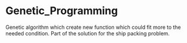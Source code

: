 # Genetic_Programming
Genetic algorithm which create new function which could fit more to the needed condition.
Part of the solution for the ship packing problem.
